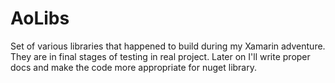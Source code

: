 # AoLibs

Set of various libraries that happened to build during my Xamarin adventure. They are in final stages of testing in real project. Later on I'll write proper docs and make the code more appropriate for nuget library.